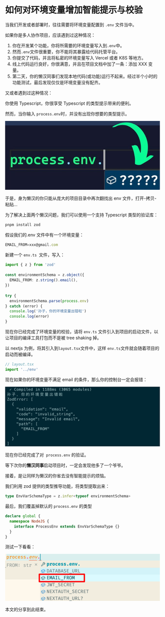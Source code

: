 # 如何对环境变量增加智能提示与校验

当我们开发或者部署时，往往需要将环境变量配置到 `.env` 文件当中。

如果你是多人协作项目，应该遇到过这种情况：

1. 你在开发某个功能，你将所需要的环境变量写入到`.env`中。
2. 然而`.env`文件很重要，你不能将其暴露给代码托管平台。
3. 你提交了代码，并且将私密的环境变量写入 Vercel 或者 K8S 等地方。
4. 线上代码运行良好，你很满意，并且在项目文档中加了一条：添加 XXX 变量。
5. 第二天，你的懒汉同事们发现本地代码(或功能)运行不起来。经过半个小时的功能测试，最后发现仅仅是环境变量没有配齐。

又或者遇到过这种情况：

你使用 Typescript，你很享受 Typescript 的类型提示带来的便利。

然而，当你输入 `process.env`时，并没有出现你想要的类型提示。

![image-20240314171352053](https://raw.githubusercontent.com/18888628835/image-cloud/main/assets202403141713752.png)

于是，身为懒汉的你只能从庞大的项目目录中再次翻找出 env 文件，打开-拷贝-粘贴...

为了解决上面两个懒汉问题，我们可以使用一个支持 Typescript 类型的验证库：

```bash
pnpm install zod
```

假设我们的.env 文件中有一个环境变量：

```js
EMAIL_FROM=xxx@gmail.com
```

新建一个 `env.ts `文件，写入：

```typescript
import { z } from 'zod'

const environmentSchema = z.object({
  EMAIL_FROM: z.string().email(),
})

try {
  environmentSchema.parse(process.env)
} catch (error) {
  console.log('孙子，你的环境变量出错啦')
  console.log(error)
}
```

现在你已经完成了环境变量的校验，请将 `env.ts` 文件引入到项目的启动文件，以让项目的编译工具打包而不是被 tree shaking 掉。

以 nextjs 为例，将其引入到`layout.tsx`文件中，这样 `env.ts`文件就会随着项目的启动而被编译。

```ts
// layout.tsx
import '../env'
```

现在如果你的环境变量不满足 email 的条件，那么你的控制台一定会报错：

![image-20240314172638154](https://raw.githubusercontent.com/18888628835/image-cloud/main/assets202403141726429.png)

现在你已经完成了对` process.env` 的验证。

等下次你的**懒汉同事**启动项目时，一定会发现他多了一个爷爷。

接着，是让同样为懒汉的你省去没有智能提示的烦恼。

我们利用 zod 提供的类型推导功能，将类型提取出来：

```typescript
type EnvVarSchemaType = z.infer<typeof environmentSchema>
```

最后，我们覆盖掉默认的 `process.env` 的类型

```typescript
declare global {
  namespace NodeJS {
    interface ProcessEnv extends EnvVarSchemaType {}
  }
}
```

测试一下看看：

![image-20240314174308314](https://raw.githubusercontent.com/18888628835/image-cloud/main/assets202403141743466.png)

本文的分享到此结束。
